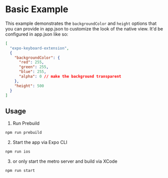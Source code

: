 # Basic Example

This example demonstrates the `backgroundColor` and `height` options that you can provide in app.json to customize the look of the native view. It'd be configured in app.json like so:

```json
[
  "expo-keyboard-extension",
  {
    "backgroundColor": {
      "red": 255,
      "green": 255,
      "blue": 255,
      "alpha": 0 // make the background transparent
    },
    "height": 500
  }
]
```

## Usage

1. Run Prebuild

```bash
npm run prebuild
```

2. Start the app via Expo CLI

```bash
npm run ios
```

3. or only start the metro server and build via XCode

```bash
npm run start
```
